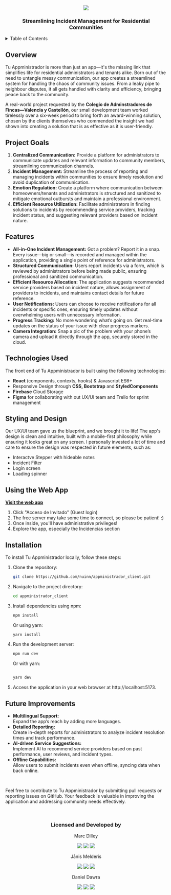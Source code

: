 <p align="center"><img src="https://firebasestorage.googleapis.com/v0/b/appministrador.appspot.com/o/transparentGreenLogoBrand.png?alt=media&token=3af820a2-a290-478e-a6ee-0132b34b51db"></p>

<h3 align="center">Streamlining Incident Management for Residential Communities</h3>

<details>
  <summary>Table of Contents</summary>
  <ol>
    <li><a href="#overview">Overview</a></li>
      <li><a href="#project-goals">Project Goals</a></li>
      <li><a href="#features">Features</a></li>
      <li><a href="#technologies-used">Technologies Used</a></li>
      <li><a href="#styling-and-design">Styling and Design</a></li>
    <li><a href="#using-the-web-app">Using the Web app</a></li>
       <li><a href="#installation">Installation</a></li>
    <li><a href="#future-improvements">Future Improvements</a></li>
  </ol>
</details>

## Overview

Tu Appministrador is more than just an app—it's the missing link that simplifies life for residential administrators and tenants alike. Born out of the need to untangle messy communication, our app creates a streamlined system for handling the chaos of community issues. From a leaky pipe to neighbour disputes, it all gets handled with clarity and efficiency, bringing peace back to the community.

A real-world project requested by the <strong>Colegio de Adminstradores de Fincas—Valencia y Castellón</strong>, our small development team worked tirelessly over a six-week period to bring forth an award-winning solution, chosen by the clients themselves who commended the insight we had shown into creating a solution that is as effective as it is user-friendly.


## Project Goals

<ol>
  <li><strong>Centralized Communication:</strong> Provide a platform for administrators to communicate updates and relevant information to community members, streamlining communication channels.

  <li><strong>Incident Management:</strong> Streamline the process of reporting and managing incidents within communities to ensure timely resolution and avoid duplication of communication.

  <li><strong>Emotion Regulation:</strong> Create a platform where communication between homeowners/tenants and administrators is structured and sanitized to mitigate emotional outbursts and maintain a professional environment.

<li><strong>Efficient Resource Utilization:</strong> Facilitate administrators in finding solutions to incidents by recommending service providers, tracking incident status, and suggesting relevant providers based on incident nature.
</ol>

## Features

<ul>
  <li><strong>All-in-One Incident Management:</strong> Got a problem? Report it in a snap. Every issue—big or small—is recorded and managed within the application, providing a single point of reference for administrators.
  <li><strong>Structured Communication:</strong> Users report incidents via a form, which is reviewed by administrators before being made public, ensuring professional and sanitized communication.
<li><strong>Efficient Resource Allocation:</strong> The application suggests recommended service providers based on incident nature, allows assignment of providers to incidents, and maintains contact details for future reference.
<li><strong>User Notifications:</strong> Users can choose to receive notifications for all incidents or specific ones, ensuring timely updates without overwhelming users with unnecessary information.
<li><strong>Progress Tracking:</strong> No more wondering what’s going on. Get real-time updates on the status of your issue with clear progress markers.
<li><strong>Camera Integration:</strong> Snap a pic of the problem with your phone’s camera and upload it directly through the app, securely stored in the cloud.</li>
</ul>

## Technologies Used

The front end of Tu Appministrador is built using the following technologies:

<ul>
<li><strong>React</strong> (components, contexts, hooks) & Javascript ES6+
  <img src"https://img.shields.io/badge/React-20232A?style=for-the-badge&logo=react&logoColor=61DAFB">
<li>Responsive Design through <strong>CSS, Bootstrap</strong> and <strong>StyledComponents</strong>
  <li><strong>Firebase</strong> Cloud Storage</li>
  <li><strong>Figma</strong> for collaborating with out UX/UI team and Trello for sprint management</li>
</ul>

## Styling and Design

Our UX/UI team gave us the blueprint, and we brought it to life! The app's design is clean and intuitive, built with a mobile-first philosophy while ensuring it looks great on any screen. I personally invested a lot of time and care to ensure the design was respected in future elements, such as:
<ul>
  <li>Interactve Stepper with hideable notes</li>
  <li>Incident Filter</li>
  <li>Login screen</li>
  <li>Loading spinner</li>
</ul>

## Using the Web App
<a href="tuappministrador.vercel.app"><strong>Visit the web app</strong></a>
<ol>
<li>Click "Acceso de Invitado" (Guest login)
<li>The free server may take some time to connect, so please be patient! :)
<li>Once inside, you'll have administrative privileges!
<li>Explore the app, especially the Incidencias section
</ol>

## Installation
To install Tu Appministrador locally, follow these steps:

<ol>
<li>Clone the repository:
  
```bash
git clone https://github.com/nuinn/appministrador_client.git
```
<li>Navigate to the project directory:
  
```bash
cd appministrador_client
```
<li>Install dependencies using npm:

```bash
npm install
```
Or using yarn:

```bash
yarn install
```
<li>Run the development server:

```bash
npm run dev
```
Or with yarn:

```bash

yarn dev
```
<li>Access the application in your web browser at http://localhost:5173.
</ol>

## Future Improvements
<ul>
  <li><strong>Multilingual Support:</strong></li> Expand the app’s reach by adding more languages.
  <li><strong>Detailed Reporting:</strong></li> Create in-depth reports for administrators to analyze incident resolution times and track performance.
  <li><strong>AI-driven Service Suggestions:</strong></li> Implement AI to recommend service providers based on past performance, user reviews, and incident types.
  <li><strong>Offline Capabilities:</strong></li>Allow users to submit incidents even when offline, syncing data when back online.
</ul>

<br>

Feel free to contribute to Tu Appministrador by submitting pull requests or reporting issues on GitHub. Your feedback is valuable in improving the application and addressing community needs effectively.

<br>

<h3 align="center">Licensed and Developed by</h3>

<p align="center">Marc Dilley</p>
<p align="center">
<a href = "mailto:marcdilley@gmail.com"><img src="https://img.shields.io/badge/-Gmail-%23333?style=for-the-badge&logo=gmail&logoColor=white" target="_blank"></a>
    <a href="https://www.linkedin.com/in/marc-dilley-288407a1/" target="_blank"><img src="https://img.shields.io/badge/-LinkedIn-%230077B5?style=for-the-badge&logo=linkedin&logoColor=white" target="_blank"></a> 
  <a href="https://github.com/nuinn/"><img src="https://img.shields.io/badge/GitHub-100000?style=for-the-badge&logo=github&logoColor=white"></a>
</p>
<p align="center">Jānis Melderis</p>
<p align="center">
<a href = "mailto:jaanmeld@gmail.com"><img src="https://img.shields.io/badge/-Gmail-%23333?style=for-the-badge&logo=gmail&logoColor=white" target="_blank"></a>
    <a href="https://www.linkedin.com/in/jm-24095226/" target="_blank"><img src="https://img.shields.io/badge/-LinkedIn-%230077B5?style=for-the-badge&logo=linkedin&logoColor=white" target="_blank"></a> 
  <a href="https://github.com/jaanmeld"><img src="https://img.shields.io/badge/GitHub-100000?style=for-the-badge&logo=github&logoColor=white"></a>
</p>
<p align="center">Daniel Dawra</p>
<p align="center">
<a href = "mailto:Dawra.daniel@gmail.com"><img src="https://img.shields.io/badge/-Gmail-%23333?style=for-the-badge&logo=gmail&logoColor=white" target="_blank"></a>
    <a href="https://www.linkedin.com/in/jm-24095226/](https://www.linkedin.com/in/daniel-dawra-944465167/?utm_source=share&utm_campaign=share_via&utm_content=profile&utm_medium=ios_app)" target="_blank"><img src="https://img.shields.io/badge/-LinkedIn-%230077B5?style=for-the-badge&logo=linkedin&logoColor=white" target="_blank"></a> 
  <a href="https://github.com/danielDAWRA"><img src="https://img.shields.io/badge/GitHub-100000?style=for-the-badge&logo=github&logoColor=white"></a>
</p>
